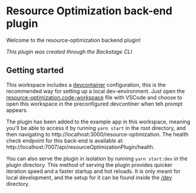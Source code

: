 # Resource Optimization back-end plugin

Welcome to the resource-optimization backend plugin!

_This plugin was created through the Backstage CLI_

## Getting started

This workspace includes a [devcontainer](../../.devcontainer/devcontainer.json) configuration, this is the recommended way for setting up a local dev-environment. Just open the [resource-optimization.code-workspace](../../resource-optimization.code-workspace) file with VSCode and choose to open this workspace in the preconfigured devcontiner when teh prompt appears.

The plugin has been added to the example app in this workspace, meaning you'll be able to access it by running `yarn
start` in the root directory, and then navigating to http://localhost:3000/resource-optimization.
The health check endpoint for this back-end is available at: http://localhost:7007/api/resourceOptimizationPlugin/health.

You can also serve the plugin in isolation by running `yarn start:dev` in the plugin directory.
This method of serving the plugin provides quicker iteration speed and a faster startup and hot reloads.
It is only meant for local development, and the setup for it can be found inside the [/dev](/dev) directory.
